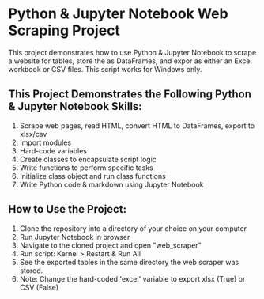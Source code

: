 # Python & Jupyter Notebook Web Scraping Project
This project demonstrates how to use Python & Jupyter Notebook to scrape a website for tables, store the as DataFrames, and expor as either an Excel workbook or CSV files. This script works for Windows only.

## This Project Demonstrates the Following Python & Jupyter Notebook Skills:
1. Scrape web pages, read HTML, convert HTML to DataFrames, export to xlsx/csv
2. Import modules
3. Hard-code variables
4. Create classes to encapsulate script logic
5. Write functions to perform specific tasks
6. Initialize class object and run class functions
7. Write Python code & markdown using Jupyter Notebook

## How to Use the Project:
1. Clone the repository into a directory of your choice on your computer
2. Run Jupyter Notebook in browser
3. Navigate to the cloned project and open "web_scraper"
4. Run script: Kernel > Restart & Run All
5. See the exported tables in the same directory the web scraper was stored.
6. Note: Change the hard-coded 'excel' variable to export xlsx (True) or CSV (False)

